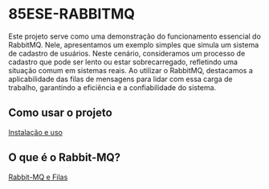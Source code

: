 # 85ESE-RABBITMQ

Este projeto serve como uma demonstração do funcionamento essencial do RabbitMQ. Nele, apresentamos um exemplo simples que simula um sistema de cadastro de usuários. Neste cenário, consideramos um processo de cadastro que pode ser lento ou estar sobrecarregado, refletindo uma situação comum em sistemas reais. Ao utilizar o RabbitMQ, destacamos a aplicabilidade das filas de mensagens para lidar com essa carga de trabalho, garantindo a eficiência e a confiabilidade do sistema.

## Como usar o projeto

[Instalação e uso](./docs/how_to_use.md)

## O que é o Rabbit-MQ?

[Rabbit-MQ e Filas](./docs/rabbit.md)